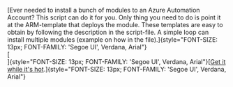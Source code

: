 [Ever needed to install a bunch of modules to an Azure Automation
Account? This script can do it for you. Only thing you need to do is
point it at the ARM-template that deploys the module. These templates
are easy to obtain by following the description in the script-file. A
simple loop can install multiple modules (example on how in the
file).]{style="FONT-SIZE: 13px; FONT-FAMILY: 'Segoe UI', Verdana, Arial"}\
[\
]{style="FONT-SIZE: 13px; FONT-FAMILY: 'Segoe UI', Verdana, Arial"}[[Get
it while it\'s
hot](https://gallery.technet.microsoft.com/Automated-module-9806ed11).]{style="FONT-SIZE: 13px; FONT-FAMILY: 'Segoe UI', Verdana, Arial"}

<div>

</div>
